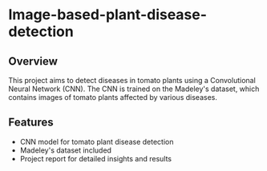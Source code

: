 # Image-based-plant-disease-detection
## Overview

This project aims to detect diseases in tomato plants using a Convolutional Neural Network (CNN). The CNN is trained on the Madeley's dataset, which contains images of tomato plants affected by various diseases.

## Features

- CNN model for tomato plant disease detection
- Madeley's dataset included
- Project report for detailed insights and results

